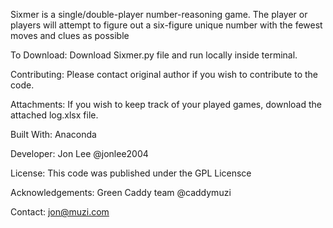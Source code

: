 Sixmer is a single/double-player number-reasoning game. The player or players will attempt to figure out a six-figure unique number with the fewest moves and clues as possible

To Download: Download Sixmer.py file and run locally inside terminal.

Contributing: Please contact original author if you wish to contribute to the code.

Attachments: If you wish to keep track of your played games, download the attached log.xlsx file.

Built With: Anaconda

Developer: Jon Lee @jonlee2004

License: This code was published under the GPL Licensce

Acknowledgements: Green Caddy team @caddymuzi

Contact: jon@muzi.com

